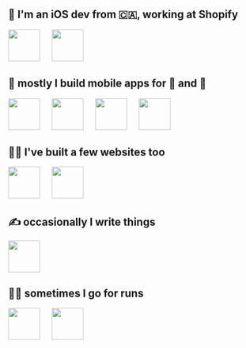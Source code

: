 ## 👋 I'm an iOS dev from 🇨🇦, working at Shopify

<a href="https://shopify.com/mobile"><img src="https://github.com/josephroquedev/josephroquedev/raw/main/images/Shopify.png" width="64px" height="64px" /></a>
<img width="16px" />
<a href="https://shop.app"><img src="https://github.com/josephroquedev/josephroquedev/raw/main/images/Shop.png" width="64px" height="64px" /></a>

## 📱 mostly I build mobile apps for 🤖 and 🍎

<a href="https://github.com/josephroquedev/bowling-companion"><img src="https://github.com/josephroquedev/josephroquedev/raw/main/images/BowlingCompanion.png" width="64px" height="64px" /></a>
<img width="16px" />
<a href="https://github.com/josephroquedev/campus-guide"><img src="https://github.com/josephroquedev/josephroquedev/raw/main/images/CampusGuide.png" width="64px" height="64px" /></a>
<img width="16px" />
<a href="https://github.com/josephroquedev/hive-mind"><img src="https://github.com/josephroquedev/josephroquedev/raw/main/images/HiveMind.png" width="64px" height="64px" /></a>
<img width="16px" />
<a href="https://github.com/josephroquedev/myLeaderboard"><img src="https://github.com/josephroquedev/josephroquedev/raw/main/images/MyLeaderboard.png" width="64px" height="64px" /></a>

## 👨‍💻 I've built a few websites too

<a href="https://thebrokenquillsociety.com"><img src="https://github.com/josephroquedev/josephroquedev/raw/main/images/BrokenQuill.png" width="64px" height="64px" /></a>
<img width="16px" />
<a href="https://bowlingcompanion.ca"><img src="https://github.com/josephroquedev/josephroquedev/raw/main/images/BowlingCompanion.png" width="64px" height="64px" /></a>

## ✍️ occasionally I write things

<a href="https://runcoderuncode.com"><img width="64px" height="64px" src="https://github.com/josephroquedev/josephroquedev/raw/main/images/RunCodeRunCode.png" /></a>

## 🏃‍♂️ sometimes I go for runs

<a href="https://www.strava.com/athletes/23489239"><img width="64px" height="64px" src="https://github.com/josephroquedev/josephroquedev/raw/main/images/Strava.png" /></a>
<img width="16px" />
<a href="https://connect.garmin.com/modern/profile/fd27c6ed-ac65-45a8-a552-7e53b80a1e66"><img width="64px" height="64px" src="https://github.com/josephroquedev/josephroquedev/raw/main/images/Garmin.png" /></a>
